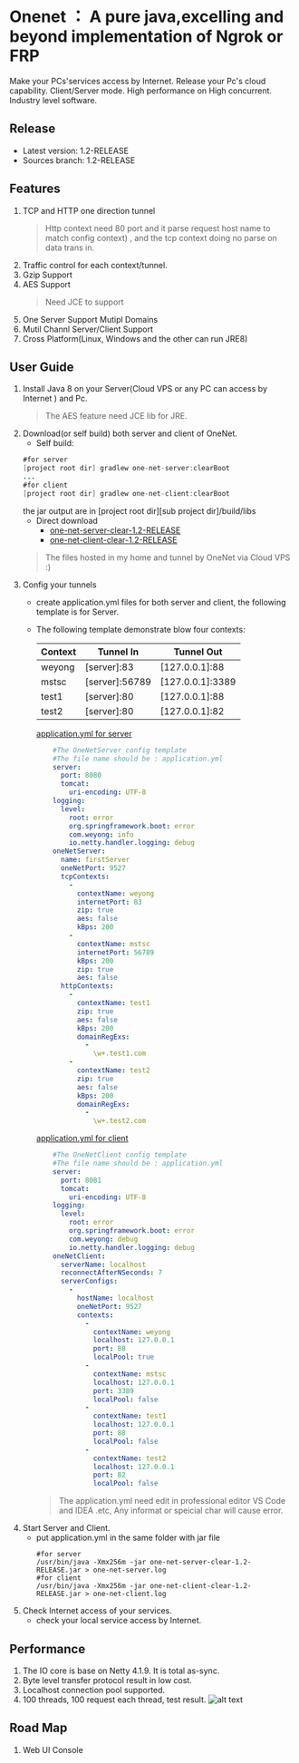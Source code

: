 # Onenet ： A pure java,excelling and beyond  implementation of Ngrok or FRP 

Make your PCs'services access by Internet.
Release your Pc's cloud capability.
Client/Server mode.
High performance on High concurrent.
Industry level software.
## Release
* Latest version: 1.2-RELEASE
* Sources branch: 1.2-RELEASE

## Features
1. TCP and HTTP one direction tunnel
   > Http context need 80 port and it parse request host name to match config context) 
   >, and the tcp context doing no parse on data trans in.
2. Traffic control for each context/tunnel.
2. Gzip Support
3. AES Support
	>Need JCE to support
4. One Server Support Mutipl Domains
5. Mutil Channl Server/Client Support
6. Cross Platform(Linux, Windows and the other can run JRE8)

## User Guide
1. Install Java 8 on your Server(Cloud VPS or any PC can access by Internet ) and Pc.
   >  The AES feature need JCE lib for JRE.
2. Download(or self build) both server and client of OneNet.
    - Self build:
    ```java
    #for server
    [project root dir] gradlew one-net-server:clearBoot
    ...
    #for client
    [project root dir] gradlew one-net-client:clearBoot
    ```
    the jar output are in [project root dir][sub project dir]/build/libs
    - Direct download
        - [one-net-server-clear-1.2-RELEASE](http://www.weyong.net/server/one-net-server-clear-1.2-RELEASE.jar)
        - [one-net-client-clear-1.2-RELEASE](http://www.weyong.net/client/one-net-client-clear-1.2-RELEASE.jar)
     > The files hosted in my home and tunnel by OneNet via Cloud VPS :)
3. Config your tunnels
    - create application.yml files for both server and client, the following template is for Server.
    - The following template demonstrate blow four contexts:
    
        Context | Tunnel In | Tunnel Out|
        --- | --- | ---
        weyong | [server]:83|  [127.0.0.1]:88
        mstsc | [server]:56789 | [127.0.0.1]:3389
        test1 | [server]:80 | [127.0.0.1]:88
        test2 | [server]:80 | [127.0.0.1]:82||

        [application.yml for server](http://www.weyong.net/server/application.yml)
        
        ```yml
            #The OneNetServer config template
            #The file name should be : application.yml
            server:
              port: 8080
              tomcat:
                uri-encoding: UTF-8
            logging:
              level:
                root: error
                org.springframework.boot: error
                com.weyong: info
                io.netty.handler.logging: debug
            oneNetServer:
              name: firstServer
              oneNetPort: 9527
              tcpContexts:
                -
                  contextName: weyong
                  internetPort: 83
                  zip: true
                  aes: false
                  kBps: 200
                -
                  contextName: mstsc
                  internetPort: 56789
                  kBps: 200
                  zip: true
                  aes: false
              httpContexts:
                -
                  contextName: test1
                  zip: true
                  aes: false
                  kBps: 200
                  domainRegExs:
                    -
                      \w+.test1.com
                -
                  contextName: test2
                  zip: true
                  aes: false
                  kBps: 200
                  domainRegExs:
                    -
                      \w+.test2.com
        ```
            
        [application.yml for client](http://www.weyong.net/client/application.yml)
        
        ```yml
            #The OneNetClient config template
            #The file name should be : application.yml
            server:
              port: 8081
              tomcat:
                uri-encoding: UTF-8
            logging:
              level:
                root: error
                org.springframework.boot: error
                com.weyong: debug
                io.netty.handler.logging: debug
            oneNetClient:
              serverName: localhost
              reconnectAfterNSeconds: 7
              serverConfigs:
                -
                  hostName: localhost
                  oneNetPort: 9527
                  contexts:
                    -
                      contextName: weyong
                      localhost: 127.0.0.1
                      port: 88
                      localPool: true
                    -
                      contextName: mstsc
                      localhost: 127.0.0.1
                      port: 3389
                      localPool: false
                    -
                      contextName: test1
                      localhost: 127.0.0.1
                      port: 88
                      localPool: false
                    -
                      contextName: test2
                      localhost: 127.0.0.1
                      port: 82
                      localPool: false
        ```
        > The application.yml need edit in professional editor VS Code and IDEA .etc, Any informat or speicial char will cause error.
4. Start Server and Client.
    - put application.yml in the same folder with jar file
        ```shell
        #for server
        /usr/bin/java -Xmx256m -jar one-net-server-clear-1.2-RELEASE.jar > one-net-server.log
        #for client
        /usr/bin/java -Xmx256m -jar one-net-client-clear-1.2-RELEASE.jar > one-net-client.log
        ```
5. Check Internet access of your services.
   - check your local service access by Internet. 

## Performance
1. The IO core is base on Netty 4.1.9. It is total as-sync.
2. Byte level transfer protocol result in low cost.
3. Localhost connection pool supported.
3. 100 threads, 100 request each thread,  test result.
    ![alt text](https://raw.githubusercontent.com/ableli/one-net/master/doc/img/100X100-Request-Test.png "Logo Title Text 1")


## Road Map
1. Web UI Console
